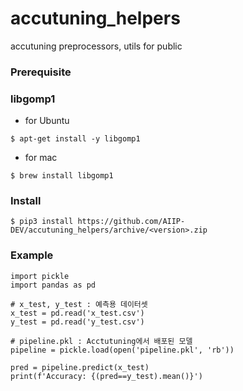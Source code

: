 # accutuning_helpers
accutuning preprocessors, utils for public

### Prerequisite
### libgomp1
- for Ubuntu
```
$ apt-get install -y libgomp1
```
- for mac
```
$ brew install libgomp1
```

### Install
```
$ pip3 install https://github.com/AIIP-DEV/accutuning_helpers/archive/<version>.zip
```

### Example
```
import pickle 
import pandas as pd

# x_test, y_test : 예측용 데이터셋
x_test = pd.read('x_test.csv')
y_test = pd.read('y_test.csv')

# pipeline.pkl : Acctutuning에서 배포된 모델 
pipeline = pickle.load(open('pipeline.pkl', 'rb'))

pred = pipeline.predict(x_test)
print(f'Accuracy: {(pred==y_test).mean()}')
```
